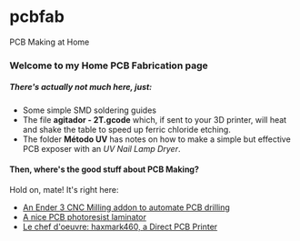# pcbfab
PCB Making at Home

### Welcome to my Home PCB Fabrication page

##### There's actually not much here, just:
- Some simple SMD soldering guides 
- The file **agitador - 2T.gcode** which, if sent to your 3D printer, will heat and shake the table to speed up ferric chloride etching. 
- The folder **Método UV** has notes on how to make a simple but effective PCB exposer with an *UV Nail Lamp Dryer*.

#### Then, where's the good stuff about PCB Making?
Hold on, mate! It's right here:
- [An Ender 3 CNC Milling addon to automate PCB drilling](https://github.com/Vitorbnc/ender3_addons/)
- [A nice PCB photoresist laminator](https://github.com/Vitorbnc/pcblaminator)
- [Le chef d'oeuvre: haxmark460, a Direct PCB Printer](https://github.com/Vitorbnc/haxmark460)




